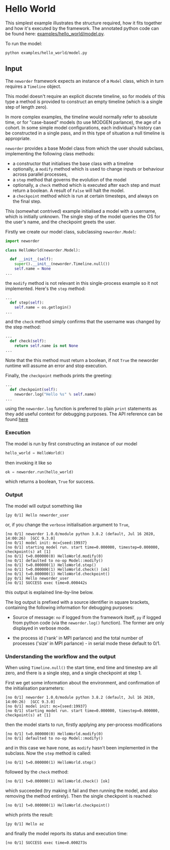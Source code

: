 # Hello World

This simplest example illustrates the structure required, how it fits together and how it's executed by the framework. The annotated python code can be found here: [examples/hello_world/model.py](examples/hello_world/model.py). 

To run the model:

```bash
python examples/hello_world/model.py
```

## Input

The `neworder` framework expects an instance of a `Model` class, which in turn requires a `Timeline` object.

This model doesn't require an explicit discrete timeline, so for models of this type a method is provided to construct an empty timeline (which is a single step of length zero). 

In more complex examples, the timeline would normally refer to absolute time, or for "case-based" models (to use MODGEN parlance), the age of a cohort. In some simple model configurations, each individual's history can be constructed in a single pass, and in this type of situation a null timeline is appropriate.

`neworder` provides a base Model class from which the user should subclass, implementing the following class methods:

- a constructor that initialises the base class with a timeline
- optionally, a `modify` method which is used to change inputs or behaviour across parallel processes,
- a `step` method that governs the evolution of the model
- optionally, a `check` method which is executed after each step and must return a boolean. A result of `False` will halt the model.
- a `checkpoint` method which is run at certain timesteps, and always on the final step.

This (somewhat contrived) example initialised a model with a username, which is initially unknown. The single step of the model queries the OS for the user's name, and the checkpoint greets the user.

Firstly we create our model class, subclassing `neworder.Model`:

```python
import neworder

class HelloWorld(neworder.Model):

  def __init__(self):
    super().__init__(neworder.Timeline.null())
    self.name = None
...
```

the `modify` method is not relevant in this single-process example so it not implemented. Here's the `step` method:

```python
...
  def step(self):
    self.name = os.getlogin()
...
```

and the `check` method simply confirms that the username was changed by the step method:

```python
...
  def check(self):
    return self.name is not None
...
```

Note that the this method must return a boolean, if not `True` the neworder runtime will assume an error and stop execution.

Finally, the `checkpoint` methods prints the greeting:

```python
...
  def checkpoint(self):
    neworder.log("Hello %s" % self.name)
...
```

using the `neworder.log` function is preferred to plain `print` statements as they add useful context for debugging purposes. The API reference can be found [here](./reference.md)

### Execution

The model is run by first constructing an instance of our model

```python
hello_world = HelloWorld()
```

then invoking it like so

```python
ok = neworder.run(hello_world)
```

which returns a boolean, `True` for success.

### Output

The model will output something like

```text
[py 0/1] Hello neworder_user
```

or, if you change the `verbose` initialisation argument to `True`, 

```text
[no 0/1] neworder 1.0.0/module python 3.8.2 (default, Jul 16 2020, 14:00:26)  [GCC 9.3.0]
[no 0/1] model init: mc={seed:19937}
[no 0/1] starting model run. start time=0.000000, timestep=0.000000, checkpoint(s) at [1]
[no 0/1] t=0.000000(0) HelloWorld.modify(0)
[no 0/1] defaulted to no-op Model::modify()
[no 0/1] t=0.000000(1) HelloWorld.step()
[no 0/1] t=0.000000(1) HelloWorld.check() [ok]
[no 0/1] t=0.000000(1) HelloWorld.checkpoint()
[py 0/1] Hello neworder_user
[no 0/1] SUCCESS exec time=0.000442s
```

this output is explained line-by-line below.

The log output is prefixed with a source identifier in square brackets, containing the following information for debugging purposes:

- Source of message: `no` if logged from the framework itself, `py` if logged from python code (via the `neworder.log()` function). The former are only displayed in verbose mode.

- the process id ('rank' in MPI parlance) and the total number of processes ('size' in MPI parlance) - in serial mode these default to 0/1.

### Understanding the workflow and the output

When using `Timeline.null()` the start time, end time and timestep are all zero, and there is a single step, and a single checkpoint at step 1.  

First we get some information about the environment, and confirmation of the initialisation parameters:

```
[no 0/1] neworder 1.0.0/module python 3.8.2 (default, Jul 16 2020, 14:00:26)  [GCC 9.3.0]
[no 0/1] model init: mc={seed:19937}
[no 0/1] starting model run. start time=0.000000, timestep=0.000000, checkpoint(s) at [1]
```

then the model starts to run, firstly applying any per-process modifications

```text
[no 0/1] t=0.000000(0) HelloWorld.modify(0)
[no 0/1] defaulted to no-op Model::modify()
```

and in this case we have none, as `modify` hasn't been implemented in the subclass. Now the `step` method is called:

```text
[no 0/1] t=0.000000(1) HelloWorld.step()
```

followed by the `check` method:

```text
[no 0/1] t=0.000000(1) HelloWorld.check() [ok]
```

which succeeded (try making it fail and then running the model, and also removing the method entirely). Then the single checkpoint is reached:

```text
[no 0/1] t=0.000000(1) HelloWorld.checkpoint()
```

which prints the result:

```text
[py 0/1] Hello az
```

and finally the model reports its status and execution time:

```text
[no 0/1] SUCCESS exec time=0.000273s
```
